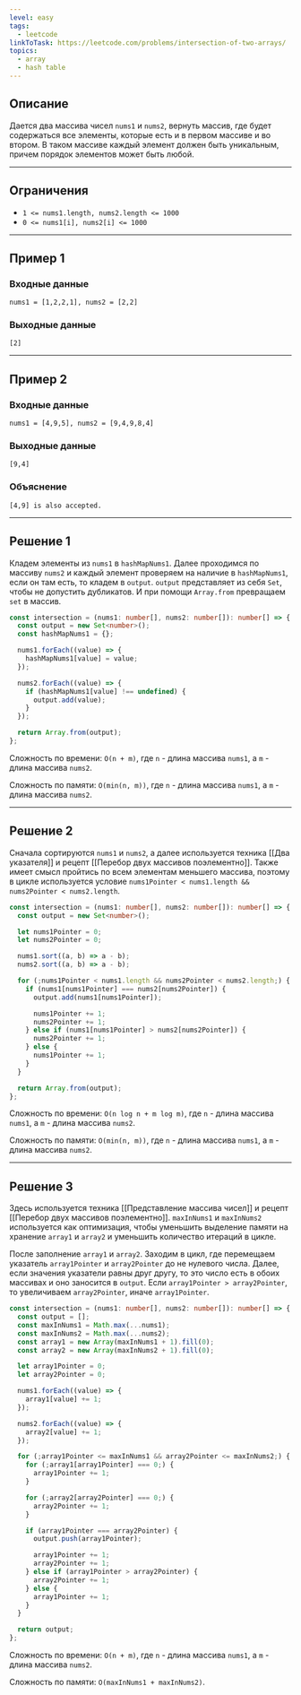 ```yaml
---
level: easy
tags:
  - leetcode
linkToTask: https://leetcode.com/problems/intersection-of-two-arrays/
topics:
  - array
  - hash table
---
```

## Описание

Дается два массива чисел `nums1` и `nums2`, вернуть массив, где будет содержаться все элементы, которые есть и в первом массиве и во втором. В таком массиве каждый элемент должен быть уникальным, причем порядок элементов может быть любой.

---
## Ограничения

- `1 <= nums1.length, nums2.length <= 1000`
- `0 <= nums1[i], nums2[i] <= 1000`

---
## Пример 1

### Входные данные

```
nums1 = [1,2,2,1], nums2 = [2,2]
```
### Выходные данные

```
[2]
```

---
## Пример 2

### Входные данные

```
nums1 = [4,9,5], nums2 = [9,4,9,8,4]
```
### Выходные данные

```
[9,4]
```
### Объяснение

```
[4,9] is also accepted.
```

---
## Решение 1

Кладем элементы из `nums1` в `hashMapNums1`. Далее проходимся по массиву `nums2` и каждый элемент проверяем на наличие в `hashMapNums1`, если он там есть, то кладем в `output`. `output` представляет из себя `Set`, чтобы не допустить дубликатов. И при помощи `Array.from` превращаем `set` в массив.

```typescript
const intersection = (nums1: number[], nums2: number[]): number[] => {
  const output = new Set<number>();
  const hashMapNums1 = {};

  nums1.forEach((value) => {
    hashMapNums1[value] = value;
  });

  nums2.forEach((value) => {
    if (hashMapNums1[value] !== undefined) {
      output.add(value);
    }
  });

  return Array.from(output);
};
```

Сложность по времени: `O(n + m)`, где `n` - длина массива `nums1`, а `m` - длина массива `nums2`.

Сложность по памяти: `O(min(n, m))`, где `n` - длина массива `nums1`, а `m` - длина массива `nums2`.

---
## Решение 2

Сначала сортируются `nums1` и `nums2`, а далее используется техника [[Два указателя]] и рецепт [[Перебор двух массивов поэлементно]]. Также имеет смысл пройтись по всем элементам меньшего массива, поэтому в цикле используется условие `nums1Pointer < nums1.length && nums2Pointer < nums2.length`.

```typescript
const intersection = (nums1: number[], nums2: number[]): number[] => {
  const output = new Set<number>();

  let nums1Pointer = 0;
  let nums2Pointer = 0;

  nums1.sort((a, b) => a - b);
  nums2.sort((a, b) => a - b);

  for (;nums1Pointer < nums1.length && nums2Pointer < nums2.length;) {
    if (nums1[nums1Pointer] === nums2[nums2Pointer]) {
      output.add(nums1[nums1Pointer]);

      nums1Pointer += 1;
      nums2Pointer += 1;
    } else if (nums1[nums1Pointer] > nums2[nums2Pointer]) {
      nums2Pointer += 1;
    } else {
      nums1Pointer += 1;
    }
  }

  return Array.from(output);
};
```

Сложность по времени: `O(n log n + m log m)`, где `n` - длина массива `nums1`, а `m` - длина массива `nums2`.

Сложность по памяти: `O(min(n, m))`, где `n` - длина массива `nums1`, а `m` - длина массива `nums2`.

---

## Решение 3

Здесь используется техника [[Представление массива чисел]] и рецепт [[Перебор двух массивов поэлементно]]. `maxInNums1` и `maxInNums2` используется как оптимизация, чтобы уменьшить выделение памяти на хранение `array1` и `array2` и уменьшить количество итераций в цикле.

После заполнение `array1` и `array2`. Заходим в цикл, где перемещаем указатель `array1Pointer` и `array2Pointer` до не нулевого числа. Далее, если значения указатели равны друг другу, то это число есть в обоих массивах и оно заносится в `output`. Если `array1Pointer > array2Pointer`, то увеличиваем `array2Pointer`, иначе `array1Pointer`.

```typescript
const intersection = (nums1: number[], nums2: number[]): number[] => {
  const output = [];
  const maxInNums1 = Math.max(...nums1);
  const maxInNums2 = Math.max(...nums2);
  const array1 = new Array(maxInNums1 + 1).fill(0);
  const array2 = new Array(maxInNums2 + 1).fill(0);

  let array1Pointer = 0;
  let array2Pointer = 0;

  nums1.forEach((value) => {
    array1[value] += 1;
  });

  nums2.forEach((value) => {
    array2[value] += 1;
  });

  for (;array1Pointer <= maxInNums1 && array2Pointer <= maxInNums2;) {
    for (;array1[array1Pointer] === 0;) {
      array1Pointer += 1;
    }

    for (;array2[array2Pointer] === 0;) {
      array2Pointer += 1;
    }

    if (array1Pointer === array2Pointer) {
      output.push(array1Pointer);

      array1Pointer += 1;
      array2Pointer += 1;
    } else if (array1Pointer > array2Pointer) {
      array2Pointer += 1;
    } else {
      array1Pointer += 1;
    }
  }

  return output;
};
```

Сложность по времени: `O(n + m)`, где `n` - длина массива `nums1`, а `m` - длина массива `nums2`.

Сложность по памяти: `O(maxInNums1 + maxInNums2)`.